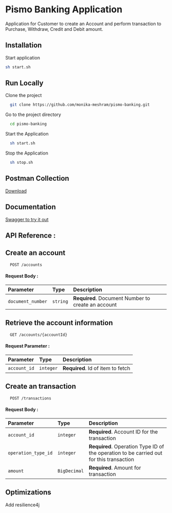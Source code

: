 
# Pismo Banking Application

Application for Customer to create an Account and perform transaction to Purchase, Withdraw, Credit and Debit amount.


## Installation

Start application

```bash
sh start.sh
```

## Run Locally

Clone the project

```bash
  git clone https://github.com/monika-meshram/pismo-banking.git
```

Go to the project directory

```bash
  cd pismo-banking
```

Start the Application

```bash
  sh start.sh
```

Stop the Application

```bash
  sh stop.sh
```


## Postman Collection

[Download](https://github.com/monika-meshram/pismo-banking/blob/main/src/main/resources/postman/PismoBankingAPIs.postman_collection.json)


## Documentation

[Swagger to try it out](http://localhost:8080/swagger-ui/index.html#/)


## API Reference :

## Create an account

```http
  POST /accounts
```
#### Request Body :

| Parameter | Type     | Description                |
| :-------- | :------- | :------------------------- |
| `document_number` | `string` | **Required**. Document Number to create an account |

## Retrieve the account information

```http
  GET /accounts/{accountId}
```
#### Request Parameter :

| Parameter | Type     | Description                       |
| :-------- | :------- | :-------------------------------- |
| `account_id`      | `integer` | **Required**. Id of item to fetch |

## Create an transaction

```http
  POST /transactions
```
#### Request Body :

| Parameter | Type     | Description                |
| :-------- | :------- | :------------------------- |
| `account_id` | `integer` | **Required**. Account ID for the transaction
`operation_type_id` | `integer` | **Required**. Operation Type ID of the operation to be carried out for this transaction |
`amount` | `BigDecimal` | **Required**. Amount for transaction |


## Optimizations

Add resilience4j



